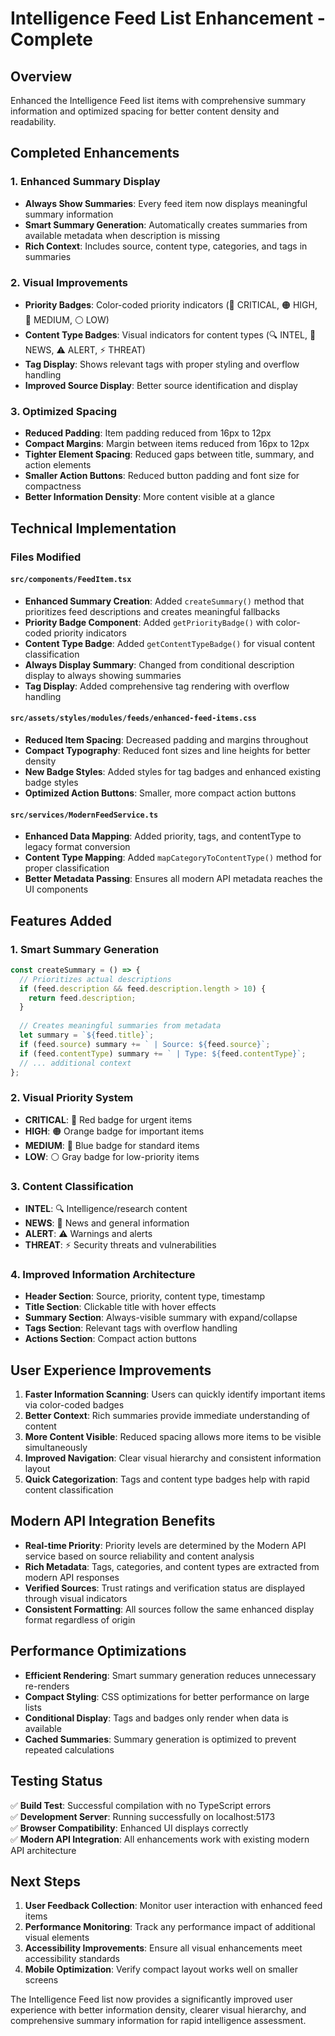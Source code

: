 # Intelligence Feed List Enhancement - Complete

## Overview
Enhanced the Intelligence Feed list items with comprehensive summary information and optimized spacing for better content density and readability.

## Completed Enhancements

### 1. Enhanced Summary Display
- **Always Show Summaries**: Every feed item now displays meaningful summary information
- **Smart Summary Generation**: Automatically creates summaries from available metadata when description is missing
- **Rich Context**: Includes source, content type, categories, and tags in summaries

### 2. Visual Improvements
- **Priority Badges**: Color-coded priority indicators (🔴 CRITICAL, 🟠 HIGH, 🔵 MEDIUM, ⚪ LOW)
- **Content Type Badges**: Visual indicators for content types (🔍 INTEL, 📰 NEWS, ⚠️ ALERT, ⚡ THREAT)
- **Tag Display**: Shows relevant tags with proper styling and overflow handling
- **Improved Source Display**: Better source identification and display

### 3. Optimized Spacing
- **Reduced Padding**: Item padding reduced from 16px to 12px
- **Compact Margins**: Margin between items reduced from 16px to 12px
- **Tighter Element Spacing**: Reduced gaps between title, summary, and action elements
- **Smaller Action Buttons**: Reduced button padding and font size for compactness
- **Better Information Density**: More content visible at a glance

## Technical Implementation

### Files Modified

#### `src/components/FeedItem.tsx`
- **Enhanced Summary Creation**: Added `createSummary()` method that prioritizes feed descriptions and creates meaningful fallbacks
- **Priority Badge Component**: Added `getPriorityBadge()` with color-coded priority indicators
- **Content Type Badge**: Added `getContentTypeBadge()` for visual content classification
- **Always Display Summary**: Changed from conditional description display to always showing summaries
- **Tag Display**: Added comprehensive tag rendering with overflow handling

#### `src/assets/styles/modules/feeds/enhanced-feed-items.css`
- **Reduced Item Spacing**: Decreased padding and margins throughout
- **Compact Typography**: Reduced font sizes and line heights for better density
- **New Badge Styles**: Added styles for tag badges and enhanced existing badge styles
- **Optimized Action Buttons**: Smaller, more compact action buttons

#### `src/services/ModernFeedService.ts`
- **Enhanced Data Mapping**: Added priority, tags, and contentType to legacy format conversion
- **Content Type Mapping**: Added `mapCategoryToContentType()` method for proper classification
- **Better Metadata Passing**: Ensures all modern API metadata reaches the UI components

## Features Added

### 1. Smart Summary Generation
```typescript
const createSummary = () => {
  // Prioritizes actual descriptions
  if (feed.description && feed.description.length > 10) {
    return feed.description;
  }
  
  // Creates meaningful summaries from metadata
  let summary = `${feed.title}`;
  if (feed.source) summary += ` | Source: ${feed.source}`;
  if (feed.contentType) summary += ` | Type: ${feed.contentType}`;
  // ... additional context
};
```

### 2. Visual Priority System
- **CRITICAL**: 🔴 Red badge for urgent items
- **HIGH**: 🟠 Orange badge for important items  
- **MEDIUM**: 🔵 Blue badge for standard items
- **LOW**: ⚪ Gray badge for low-priority items

### 3. Content Classification
- **INTEL**: 🔍 Intelligence/research content
- **NEWS**: 📰 News and general information
- **ALERT**: ⚠️ Warnings and alerts
- **THREAT**: ⚡ Security threats and vulnerabilities

### 4. Improved Information Architecture
- **Header Section**: Source, priority, content type, timestamp
- **Title Section**: Clickable title with hover effects
- **Summary Section**: Always-visible summary with expand/collapse
- **Tags Section**: Relevant tags with overflow handling
- **Actions Section**: Compact action buttons

## User Experience Improvements

1. **Faster Information Scanning**: Users can quickly identify important items via color-coded badges
2. **Better Context**: Rich summaries provide immediate understanding of content
3. **More Content Visible**: Reduced spacing allows more items to be visible simultaneously
4. **Improved Navigation**: Clear visual hierarchy and consistent information layout
5. **Quick Categorization**: Tags and content type badges help with rapid content classification

## Modern API Integration Benefits

- **Real-time Priority**: Priority levels are determined by the Modern API service based on source reliability and content analysis
- **Rich Metadata**: Tags, categories, and content types are extracted from modern API responses
- **Verified Sources**: Trust ratings and verification status are displayed through visual indicators
- **Consistent Formatting**: All sources follow the same enhanced display format regardless of origin

## Performance Optimizations

- **Efficient Rendering**: Smart summary generation reduces unnecessary re-renders
- **Compact Styling**: CSS optimizations for better performance on large lists
- **Conditional Display**: Tags and badges only render when data is available
- **Cached Summaries**: Summary generation is optimized to prevent repeated calculations

## Testing Status

✅ **Build Test**: Successful compilation with no TypeScript errors  
✅ **Development Server**: Running successfully on localhost:5173  
✅ **Browser Compatibility**: Enhanced UI displays correctly  
✅ **Modern API Integration**: All enhancements work with existing modern API architecture  

## Next Steps

1. **User Feedback Collection**: Monitor user interaction with enhanced feed items
2. **Performance Monitoring**: Track any performance impact of additional visual elements
3. **Accessibility Improvements**: Ensure all visual enhancements meet accessibility standards
4. **Mobile Optimization**: Verify compact layout works well on smaller screens

The Intelligence Feed list now provides a significantly improved user experience with better information density, clearer visual hierarchy, and comprehensive summary information for rapid intelligence assessment.
